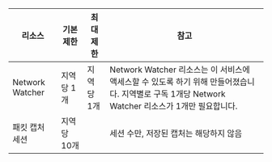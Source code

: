 | 리소스 | 기본 제한 | 최대 제한 | 참고 |
| --- | --- | --- | --- |
| Network Watcher | 지역당 1개  | 지역당 1개 |  Network Watcher 리소스는 이 서비스에 액세스할 수 있도록 하기 위해 만들어졌습니다. 지역별로 구독 1개당 Network Watcher 리소스가 1개만 필요합니다. |
| 패킷 캡처 세션 |지역당 10개 | |세션 수만, 저장된 캡처는 해당하지 않음 |
